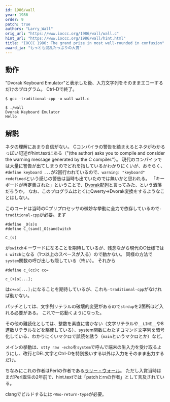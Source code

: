 ```yaml
---
id: 1986/wall
year: 1986
order: 9
patch: true
authors: "Larry_Wall"
orig_url: "https://www.ioccc.org/1986/wall/wall.c"
hint_url: "https://www.ioccc.org/1986/wall/hint.html"
title: "IOCCC 1986: The grand prize in most well-rounded in confusion"
award_ja: "もっとも混乱たっぷりの大賞"
---
```


## 動作

"Dvorak Keyboard Emulator"と表示した後、入力文字列をそのままエコーするだけのプログラム。
Ctrl-Dで終了。

```
$ gcc -traditional-cpp -o wall wall.c

$ ./wall
Dvorak Keyboard Emulator
Hello
```

## 解説

ネタの理解にあまり自信がない。
Cコンパイラの警告を踏まえるとネタがわかるっぽい記述がhint.textにある（"(the author) asks you to compile and consider the warning message generated by the C compiler."）。
現代のコンパイラでは大量に警告が出てしまうのでどれを指しているかわかりにくいが、おそらく、`#define keyboard ...`が2回行われているので、`warning: "keyboard" redefined`という感じの警告は当時も出ていたのでは無いかと思われる。
「キーボードが再定義された」ということで、[Dvorak配列](https://ja.wikipedia.org/wiki/Dvorak%E9%85%8D%E5%88%97)と言ってみた、という洒落だろうか。
なお、このプログラムはとくにQwerty→Dvorak変換をするようなことはしない。

このコードは当時のCプリプロセッサの微妙な挙動に全力で依存しているので`-traditional-cpp`が必要。まず

```
#define _O(s)s
#define C_(sand)_O(sand)witch

C_(s)
```

が`switch`キーワードになることを期待しているが、残念ながら現代のC仕様では`s witch`になる（1つ以上のスペースが入る）ので動かない。
同様の方法で`system`関数の呼び出しも隠している（怖い）。
それから

```
#define c_(cc)c cc=

c_(+)o[...];
```

は`c+=o[...];`になることを期待しているが、これも`-traditional-cpp`がなければ動かない。

パッチとしては、文字列リテラルの破壊的変更があるので`strdup`を2箇所ほど入れる必要がある。
これで一応動くようになった。

その他の難読化としては、整数を素直に書かない（文字リテラルや`__LINE__`や8進数リテラルなどを駆使している）、system関数にわたすコマンド文字列を暗号化している、わかりにくいマクロで誤読を誘う（`main`というマクロとか）など。

メインの挙動は、`stty raw -echo`を`system`で呼んで端末の生入力を受け取るようにし、改行とDEL文字とCtrl-Dを特別扱いする以外は入力をそのまま出力するだけ。

ちなみにこれの作者はPerlの作者である[ラリー・ウォール](https://ja.wikipedia.org/wiki/%E3%83%A9%E3%83%AA%E3%83%BC%E3%83%BB%E3%82%A6%E3%82%A9%E3%83%BC%E3%83%AB)。
ただし入賞当時はまだPerl誕生の2年前で、hint.textでは「patchとrnの作者」として言及されている。

clangでビルドするには`-Wno-return-type`が必要。
